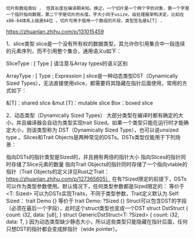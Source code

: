~~~
切片和数组类似 ， 但其长度在编译期未知。换之，一个切片是一个两个字的对象，第一个字是一个指针指向数据，第二个字是切片的长度。字大小同于usize，由处理器架构决定，比如在x86-64体系上就是64位 。切片可用于借用一个数组的片段，类型签名是&[T] .
~~~

https://zhuanlan.zhihu.com/p/131015459

1、slice类型
slice是一个没有所有权的数据类型，其允许你引用集合中一段连续的元素序列，而不引用整个集合，通用语义u如下：

 SliceType :
    [ Type ]
请注意与Array types的语义区别

 ArrayType :
    [ Type ; Expression ]
slice是一种动态类型DST（Dynamically Sized Types），无法直接使用slice，都需要将其隐藏在指针后面使用，常用的方式如下：

&[T]：shared slice
&mut [T]：mutable slice
Box<T>：boxed slice


2、动态类型（Dynamically Sized Types）
大部分类型在编译时都有确定的大小，并且编译器会自动为类型实现trait Sized。如果一个类型只能在运行时才能确定大小，则该类型称为 DST（Dynamically Sized Type），也可以说unsized type 。Slices和Trait Objects是两种常见的DSTs。DSTs类型仅能用于下列场景：

指向DSTs的指针类型是Sized的，并且拥有两倍的指针大小
指向Slices的指针同时存储了Slice元素的数量
指向Trait Objects的指针同时存储了一个指向vtable的指针（Trait Objects的定义详见Rust之Trait：https://zhuanlan.zhihu.com/p/127365605）
在有?Sized限定的前提下，DSTs可以作为类型参数使用。默认情况下，任何类型参数都是Sized限定的：
<T> 等价于 <T: Sized>
可以为DSTs实现Traits，不同于类型参数，Trait定义默认为 Self: Sized：
trait Demo {} 等价于 trait Demo: ?Sized {}
Struct可以包含DST的字段（必须在最后一个字段），此时这个struct类型也变成一个DST
 struct DstStruct {
  count: i32,
  data: [u8],
 }
 struct GenericDstStruct<T: ?Sized> {
  count: i32,
  data: T,
 }
因为动态类型缺少静态大小，所以这些类型只能隐藏在指针后面，任何只想DST的指针都会变成胖指针（wide pointer）。

